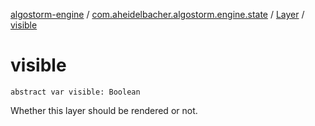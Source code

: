 [algostorm-engine](../../index.md) / [com.aheidelbacher.algostorm.engine.state](../index.md) / [Layer](index.md) / [visible](.)

# visible

`abstract var visible: Boolean`

Whether this layer should be rendered or not.


